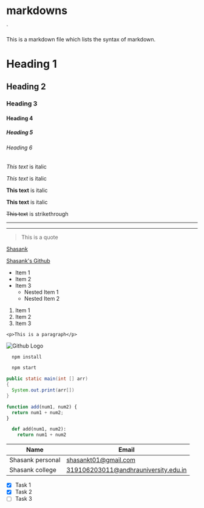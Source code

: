 # markdowns

`<p> This is a markdown file which lists the syntax of markdown.<p>

<!-- Headings -->

# Heading 1

## Heading 2

### Heading 3

#### Heading 4

##### Heading 5

###### Heading 6

<!-- Italics -->

_This text_ is italic

_This text_ is italic

<!-- Strong -->

**This text** is italic

**This text** is italic

<!-- Strikethrough -->

~~This text~~ is strikethrough

<!-- Horizontal Rule -->

---

---

<!-- Blockquote -->

> This is a quote

<!-- Links -->

[Shasank](https://github.com/greenlant)

[Shasank's Github](https://github.com/greenlant "Shasank's Github")

<!-- UL -->

- Item 1
- Item 2
- Item 3
  - Nested Item 1
  - Nested Item 2

<!-- OL -->

1. Item 1
1. Item 2
1. Item 3

<!-- Inline Code Block -->

`<p>This is a paragraph</p>`

<!-- Images -->

![Github Logo](https://encrypted-tbn0.gstatic.com/images?q=tbn:ANd9GcRIPPlnUnhPRbSLfZr0TctDI3RN7mB7hqw8aqJjMCZaS9NvUQk&s)

<!-- Github Markdown -->

<!-- Code Blocks -->

```bash
  npm install

  npm start
```

```java
public static main(int [] arr)
{
  System.out.print(arr[])
}
```

```javascript
function add(num1, num2) {
  return num1 + num2;
}
```

```python
  def add(num1, num2):
    return num1 + num2
```

<!-- Tables -->

| Name             | Email                                |
| ---------------- | ------------------------------------ |
| Shasank personal | shasankt01@gmail.com                 |
| Shasank college  | 319106203011@andhrauniversity.edu.in |

<!-- Task List -->

- [x] Task 1
- [x] Task 2
- [ ] Task 3

